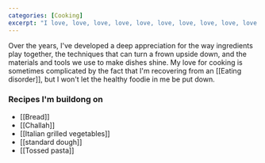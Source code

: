 ```yaml
---
categories: [Cooking]
excerpt: "I love, love, love, love, love, love, love, love, love, love to cook."
---
```

Over the years, I've developed a deep appreciation for the way ingredients play together, the techniques that can turn a frown upside down, and the materials and tools we use to make dishes shine. My love for cooking is sometimes complicated by the fact that I'm recovering from an [[Eating disorder]], but I won't let the healthy foodie in me be put down.

### Recipes I'm buildong on
- [[Bread]]
- [[Challah]]
- [[Italian grilled vegetables]]
- [[standard dough]]
- [[Tossed pasta]]